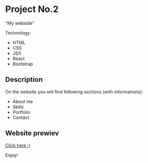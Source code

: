 # Project No.2

"My webside"

Technology: 

- HTML 
- CSS
- JSX
- React
- Bootstrap

## Description

On the website you will find following sections (with informations):
* About me
* Skills
* Portfolio
* Contact


## Website prewiev

[Click here :)](https://bartlomiejkorycki.github.io/MyPage/#/)

Enjoy!